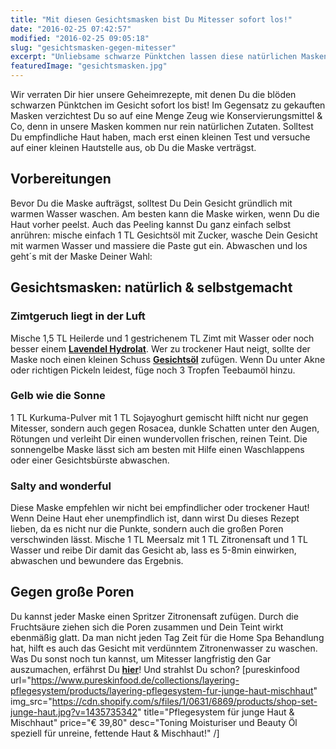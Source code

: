 ```yaml
---
title: "Mit diesen Gesichtsmasken bist Du Mitesser sofort los!"
date: "2016-02-25 07:42:57"
modified: "2016-02-25 09:05:18"
slug: "gesichtsmasken-gegen-mitesser"
excerpt: "Unliebsame schwarze Pünktchen lassen diese natürlichen Masken sofort verschwinden und zaubern Dir ein ungetrübtes Strahlen ins Gesicht! "
featuredImage: "gesichtsmasken.jpg"
---
```


Wir verraten Dir hier unsere Geheimrezepte, mit denen Du die blöden schwarzen Pünktchen im Gesicht sofort los bist! Im Gegensatz zu gekauften Masken verzichtest Du so auf eine Menge Zeug wie Konservierungsmittel & Co, denn in unsere Masken kommen nur rein natürlichen Zutaten. Solltest Du empfindliche Haut haben, mach erst einen kleinen Test und versuche auf einer kleinen Hautstelle aus, ob Du die Maske verträgst.

## Vorbereitungen

Bevor Du die Maske aufträgst, solltest Du Dein Gesicht gründlich mit warmen Wasser waschen. Am besten kann die Maske wirken, wenn Du die Haut vorher peelst. Auch das Peeling kannst Du ganz einfach selbst anrühren: mische einfach 1 TL Gesichtsöl mit Zucker, wasche Dein Gesicht mit warmen Wasser und massiere die Paste gut ein. Abwaschen und los geht´s mit der Maske Deiner Wahl:

## Gesichtsmasken: natürlich & selbstgemacht

### Zimtgeruch liegt in der Luft

Mische 1,5 TL Heilerde und 1 gestrichenem TL Zimt mit Wasser oder noch besser einem **[Lavendel Hydrolat](https://www.pureskinfood.de/collections/toner-moisturiser/products/rock-rose-lavender-toning-moisturiser)**. Wer zu trockener Haut neigt, sollte der Maske noch einen kleinen Schuss **[Gesichtsöl](https://www.pureskinfood.de/collections/beauty-oele/products/beauty-ol-fur-junge-haut-mischhaut)** zufügen. Wenn Du unter Akne oder richtigen Pickeln leidest, füge noch 3 Tropfen Teebaumöl hinzu.

### Gelb wie die Sonne

1 TL Kurkuma-Pulver mit 1 TL Sojayoghurt gemischt hilft nicht nur gegen Mitesser, sondern auch gegen Rosacea, dunkle Schatten unter den Augen, Rötungen und verleiht Dir einen wundervollen frischen, reinen Teint. Die sonnengelbe Maske lässt sich am besten mit Hilfe einen Waschlappens oder einer Gesichtsbürste abwaschen.

### Salty and wonderful

Diese Maske empfehlen wir nicht bei empfindlicher oder trockener Haut! Wenn Deine Haut eher unempfindlich ist, dann wirst Du dieses Rezept lieben, da es nicht nur die Punkte, sondern auch die großen Poren verschwinden lässt. Mische 1 TL Meersalz mit 1 TL Zitronensaft und 1 TL Wasser und reibe Dir damit das Gesicht ab, lass es 5-8min einwirken, abwaschen und bewundere das Ergebnis.

## Gegen große Poren

Du kannst jeder Maske einen Spritzer Zitronensaft zufügen. Durch die Fruchtsäure ziehen sich die Poren zusammen und Dein Teint wirkt ebenmäßig glatt. Da man nicht jeden Tag Zeit für die Home Spa Behandlung hat, hilft es auch das Gesicht mit verdünntem Zitronenwasser zu waschen. Was Du sonst noch tun kannst, um Mitesser langfristig den Gar auszumachen, erfährst Du **[hier](https://www.veganblatt.com/gegen-mitesser-grosse-poren)**! Und strahlst Du schon? \[pureskinfood url="https://www.pureskinfood.de/collections/layering-pflegesystem/products/layering-pflegesystem-fur-junge-haut-mischhaut" img\_src="https://cdn.shopify.com/s/files/1/0631/6869/products/shop-set-junge-haut.jpg?v=1435735342" title="Pflegesystem für junge Haut & Mischhaut" price="€ 39,80" desc="Toning Moisturiser und Beauty Öl speziell für unreine, fettende Haut & Mischhaut!" /\]